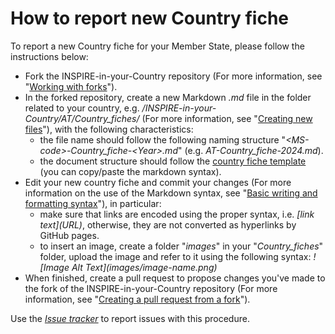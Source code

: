 How to report new Country fiche
===============================

To report a new Country fiche for your Member State, please follow the instructions below:

*   Fork the INSPIRE-in-your-Country repository (For more information, see "[Working with forks](https://docs.github.com/en/pull-requests/collaborating-with-pull-requests/working-with-forks)").
*   In the forked repository, create a new Markdown _.md_ file in the folder related to your country, e.g. _/INSPIRE-in-your-Country/AT/Country\_fiches/_ (For more information, see "[Creating new files](https://docs.github.com/en/repositories/working-with-files/managing-files/creating-new-files)"), with the following characteristics:
    *   the file name should follow the following naming structure "_\<MS-code>-Country\_fiche-\<Year>.md_" (e.g. _AT-Country\_fiche-2024.md_).
    *   the document structure should follow the [country fiche template](https://raw.githubusercontent.com/INSPIRE-MIF/INSPIRE-in-your-Country/main/how-to-report-new-CF/Country_fiche_Template.md) (you can copy/paste the markdown syntax).
*   Edit your new country fiche and commit your changes (For more information on the use of the Markdown syntax, see "[Basic writing and formatting syntax](https://docs.github.com/en/get-started/writing-on-github/getting-started-with-writing-and-formatting-on-github/basic-writing-and-formatting-syntax)"), in particular:
    *   make sure that links are encoded using the proper syntax, i.e. _\[link text](URL)_, otherwise, they are not converted as hyperlinks by GitHub pages.
    *   to insert an image, create a folder "_images_" in your "_Country_fiches_" folder, upload the image and refer to it using the following syntax: _\!\[Image Alt Text](images/image-name.png)_
*   When finished, create a pull request to propose changes you've made to the fork of the INSPIRE-in-your-Country repository (For more information, see "[Creating a pull request from a fork](https://docs.github.com/en/pull-requests/collaborating-with-pull-requests/proposing-changes-to-your-work-with-pull-requests/creating-a-pull-request-from-a-fork)").

Use the [_Issue tracker_](https://github.com/INSPIRE-MIF/INSPIRE-in-your-Country/issues/new) to report issues with this procedure.
